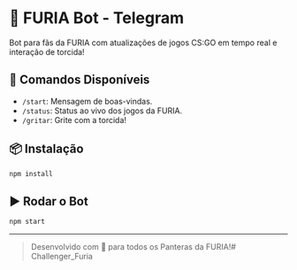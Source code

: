 # 🦁 FURIA Bot - Telegram

Bot para fãs da FURIA com atualizações de jogos CS:GO em tempo real e interação de torcida!

## 🚀 Comandos Disponíveis

- `/start`: Mensagem de boas-vindas.
- `/status`: Status ao vivo dos jogos da FURIA.
- `/gritar`: Grite com a torcida!

## 📦 Instalação

```bash
npm install
```

## ▶️ Rodar o Bot

```bash
npm start
```

---

> Desenvolvido com 💛 para todos os Panteras da FURIA!# Challenger_Furia
